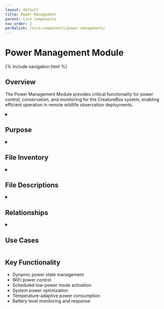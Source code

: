 ```yaml
---
layout: default
title: Power Management
parent: Core Components
nav_order: 2
permalink: /core-components/power-management/
---
```


# Power Management Module

{% include navigation.html %}

## Overview

The Power Management Module provides critical functionality for power control, conservation, and monitoring for the CreatureBox system, enabling efficient operation in remote wildlife observation deployments.

<details id="purpose">
<summary><h2>Purpose</h2></summary>
<div markdown="1">

The `src/power` directory contains scripts that manage the power-related functionality of the CreatureBox system. This module is essential for:

- Implementing power conservation strategies
- Managing power state transitions
- Controlling peripheral power usage
- Monitoring power consumption
- Enabling WiFi components selectively
- Supporting battery-powered operation

These scripts are crucial for field deployments where power efficiency is essential for extended operation without human intervention.

</div>
</details>

<details id="file-inventory">
<summary><h2>File Inventory</h2></summary>
<div markdown="1">

| Filename | Type | Size | Purpose |
|----------|------|------|---------|
| low_in_one.sh | Shell | 1.2 KB | Combined low power mode script |
| lowpower.sh | Shell | 0.9 KB | Basic power conservation mode |
| powerup_wifi.sh | Shell | 0.7 KB | Selective WiFi activation |
| stop_lowpower.sh | Shell | 0.4 KB | Terminate low-power mode |

**Systemd Components**:
| Filename | Type | Purpose |
|----------|------|---------|
| lowpower.service | Service | Systemd service for low-power mode |
| lowpower.timer | Timer | Systemd timer for scheduled power management |

</div>
</details>

<details id="file-descriptions">
<summary><h2>File Descriptions</h2></summary>
<div markdown="1">

### low_in_one.sh
- **Primary Purpose**: Comprehensive power conservation solution
- **Key Functions**:
  * `disable_hdmi()`: Turns off HDMI output to save power
  * `disable_peripherals()`: Turns off non-essential USB devices
  * `slow_cpu()`: Reduces CPU clock speed
  * `monitor_temperature()`: Adjusts power based on temperature
  * `schedule_wakeup()`: Sets wake timer for future activation
- **Dependencies**:
  * System control utilities (vcgencmd, tvservice)
  * Process management utilities
- **Technical Notes**: Provides the most aggressive power savings mode suitable for extended field deployment

### lowpower.sh
- **Primary Purpose**: Basic power conservation mode
- **Key Functions**:
  * `power_down_usb()`: Disables USB port power
  * `throttle_cpu()`: Reduces CPU performance
  * `disable_leds()`: Turns off indicator LEDs
- **Dependencies**:
  * System control utilities
  * GPIO control libraries
- **Technical Notes**: Balances power saving with system availability, allowing faster recovery to full power

### powerup_wifi.sh
- **Primary Purpose**: Selectively activates WiFi
- **Key Functions**:
  * `check_battery()`: Verifies sufficient power before activation
  * `enable_wifi()`: Powers up WiFi hardware
  * `connect_known_networks()`: Establishes connection
  * `schedule_shutdown()`: Sets automatic WiFi shutdown timer
- **Dependencies**:
  * Network control utilities
  * Power monitoring tools
- **Technical Notes**: Implements intelligent power management for WiFi, one of the most power-hungry components

### stop_lowpower.sh
- **Primary Purpose**: Terminate low-power mode and restore normal operation
- **Key Functions**:
  * `restore_usb()`: Re-enables USB ports
  * `restore_cpu()`: Returns CPU to normal clock speed
  * `enable_hdmi()`: Turns on HDMI output if needed
  * `cancel_scheduled_tasks()`: Removes any scheduled power management tasks
- **Dependencies**:
  * System control utilities
  * Process management utilities
- **Technical Notes**: Used when human interaction is detected or for maintenance access

### lowpower.service
- **Primary Purpose**: Systemd service definition for power management
- **Key Attributes**:
  * Starts the low-power mode scripts
  * Defines dependencies and service behavior
  * Manages automatic restarts and failure handling
- **Dependencies**:
  * Systemd service management
- **Technical Notes**: Enables integration with the system service management

### lowpower.timer
- **Primary Purpose**: Systemd timer for scheduled power management
- **Key Attributes**:
  * Defines schedule for power management activation
  * Controls periodic power cycling
  * Coordinates with system calendar for timed events
- **Dependencies**:
  * Systemd timer management
- **Technical Notes**: Provides cron-like functionality for power management scheduling

</div>
</details>

<details id="relationships">
<summary><h2>Relationships</h2></summary>
<div markdown="1">

- **Related To**:
  * [Software Module](../software-module.md): Uses power management functions for system control
  * [Configuration](../configuration.md): Gets power settings from configuration
  * [Deployment](../../deployment.md): Service configuration for power management
- **Depends On**:
  * System hardware interfaces
  * Linux power management utilities
  * Hardware-specific control libraries
  * Systemd for service management
- **Used By**:
  * Scheduled tasks for power conservation
  * [Web Interface](../../web-interface.md): For remote power management
  * System startup and shutdown processes

</div>
</details>

<details id="use-cases">
<summary><h2>Use Cases</h2></summary>
<div markdown="1">

1. **Field Deployment Power Conservation**:
   - **Description**: Maximum power conservation for remote wildlife monitoring.
   - **Example**: 
     ```bash
     # Configure for minimum power usage during inactive periods
     ./low_in_one.sh --max-conservation
     
     # Schedule periodic wakeups for image capture
     ./low_in_one.sh --schedule-wakeup "0 6,18 * * *"
     ```

2. **Scheduled Network Connectivity**:
   - **Description**: Periodically enabling WiFi to upload captured images.
   - **Example**: 
     ```bash
     # Check battery levels and enable WiFi if sufficient power available
     ./powerup_wifi.sh --duration=15
     
     # Upload collected data
     rsync -avz /path/to/images/ remote:/backup/
     
     # Return to low power state
     ./lowpower.sh
     ```

3. **Temperature-adaptive Power Management**:
   - **Description**: Adjusting power consumption based on environmental conditions.
   - **Example**: 
     ```bash
     # Monitor system temperature and adjust power usage accordingly
     ./low_in_one.sh --temp-adaptive
     
     # In extreme temperatures, shut down non-essential components
     if [ $TEMP -gt 80 ]; then
       ./low_in_one.sh --critical-conservation
     fi
     ```

4. **Battery Level Response**:
   - **Description**: Taking action based on available power.
   - **Example**: 
     ```bash
     # Check current battery level
     BATTERY_PCT=$(cat /sys/class/power_supply/battery/capacity)
     
     # Apply appropriate power management strategy
     if [ $BATTERY_PCT -lt 20 ]; then
       ./low_in_one.sh --emergency-conservation
     elif [ $BATTERY_PCT -lt 50 ]; then
       ./lowpower.sh
     else
       # Normal operation
       ./powerup_wifi.sh --duration=30
     fi
     ```

5. **Maintenance Mode Activation**:
   - **Description**: Temporarily disabling power conservation for system maintenance.
   - **Example**: 
     ```bash
     # Detect maintenance trigger (e.g., specific button press)
     if [ -f /tmp/maintenance_requested ]; then
       # Disable power management
       ./stop_lowpower.sh
       
       # Enable all interfaces for maintenance
       systemctl start sshd.service
       ./powerup_wifi.sh
       
       # Set a timeout to return to low power mode
       (sleep 1800 && ./lowpower.sh) &
     fi
     ```

</div>
</details>

## Key Functionality
- Dynamic power state management
- WiFi power control
- Scheduled low-power mode activation
- System power optimization
- Temperature-adaptive power consumption
- Battery level monitoring and response